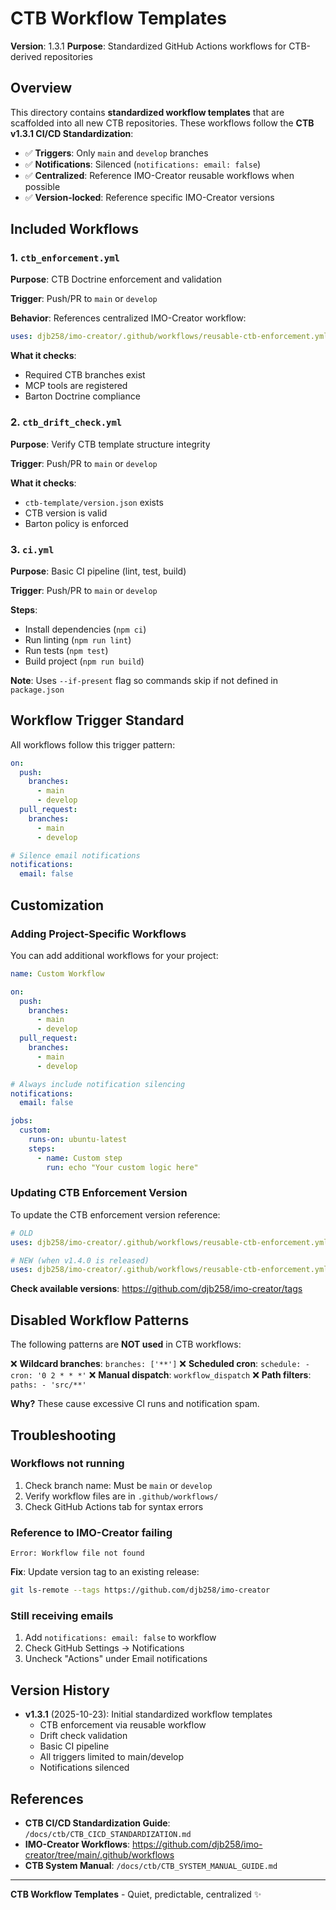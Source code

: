 # CTB Workflow Templates

**Version**: 1.3.1
**Purpose**: Standardized GitHub Actions workflows for CTB-derived repositories

## Overview

This directory contains **standardized workflow templates** that are scaffolded into all new CTB repositories. These workflows follow the **CTB v1.3.1 CI/CD Standardization**:

- ✅ **Triggers**: Only `main` and `develop` branches
- ✅ **Notifications**: Silenced (`notifications: email: false`)
- ✅ **Centralized**: Reference IMO-Creator reusable workflows when possible
- ✅ **Version-locked**: Reference specific IMO-Creator versions

## Included Workflows

### 1. `ctb_enforcement.yml`

**Purpose**: CTB Doctrine enforcement and validation

**Trigger**: Push/PR to `main` or `develop`

**Behavior**: References centralized IMO-Creator workflow:
```yaml
uses: djb258/imo-creator/.github/workflows/reusable-ctb-enforcement.yml@v1.3.1
```

**What it checks**:
- Required CTB branches exist
- MCP tools are registered
- Barton Doctrine compliance

### 2. `ctb_drift_check.yml`

**Purpose**: Verify CTB template structure integrity

**Trigger**: Push/PR to `main` or `develop`

**What it checks**:
- `ctb-template/version.json` exists
- CTB version is valid
- Barton policy is enforced

### 3. `ci.yml`

**Purpose**: Basic CI pipeline (lint, test, build)

**Trigger**: Push/PR to `main` or `develop`

**Steps**:
- Install dependencies (`npm ci`)
- Run linting (`npm run lint`)
- Run tests (`npm test`)
- Build project (`npm run build`)

**Note**: Uses `--if-present` flag so commands skip if not defined in `package.json`

## Workflow Trigger Standard

All workflows follow this trigger pattern:

```yaml
on:
  push:
    branches:
      - main
      - develop
  pull_request:
    branches:
      - main
      - develop

# Silence email notifications
notifications:
  email: false
```

## Customization

### Adding Project-Specific Workflows

You can add additional workflows for your project:

```yaml
name: Custom Workflow

on:
  push:
    branches:
      - main
      - develop
  pull_request:
    branches:
      - main
      - develop

# Always include notification silencing
notifications:
  email: false

jobs:
  custom:
    runs-on: ubuntu-latest
    steps:
      - name: Custom step
        run: echo "Your custom logic here"
```

### Updating CTB Enforcement Version

To update the CTB enforcement version reference:

```yaml
# OLD
uses: djb258/imo-creator/.github/workflows/reusable-ctb-enforcement.yml@v1.3.1

# NEW (when v1.4.0 is released)
uses: djb258/imo-creator/.github/workflows/reusable-ctb-enforcement.yml@v1.4.0
```

**Check available versions**: https://github.com/djb258/imo-creator/tags

## Disabled Workflow Patterns

The following patterns are **NOT used** in CTB workflows:

❌ **Wildcard branches**: `branches: ['**']`
❌ **Scheduled cron**: `schedule: - cron: '0 2 * * *'`
❌ **Manual dispatch**: `workflow_dispatch`
❌ **Path filters**: `paths: - 'src/**'`

**Why?** These cause excessive CI runs and notification spam.

## Troubleshooting

### Workflows not running

1. Check branch name: Must be `main` or `develop`
2. Verify workflow files are in `.github/workflows/`
3. Check GitHub Actions tab for syntax errors

### Reference to IMO-Creator failing

```
Error: Workflow file not found
```

**Fix**: Update version tag to an existing release:
```bash
git ls-remote --tags https://github.com/djb258/imo-creator
```

### Still receiving emails

1. Add `notifications: email: false` to workflow
2. Check GitHub Settings → Notifications
3. Uncheck "Actions" under Email notifications

## Version History

- **v1.3.1** (2025-10-23): Initial standardized workflow templates
  - CTB enforcement via reusable workflow
  - Drift check validation
  - Basic CI pipeline
  - All triggers limited to main/develop
  - Notifications silenced

## References

- **CTB CI/CD Standardization Guide**: `/docs/ctb/CTB_CICD_STANDARDIZATION.md`
- **IMO-Creator Workflows**: https://github.com/djb258/imo-creator/tree/main/.github/workflows
- **CTB System Manual**: `/docs/ctb/CTB_SYSTEM_MANUAL_GUIDE.md`

---

**CTB Workflow Templates** - Quiet, predictable, centralized ✨
